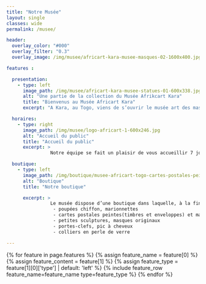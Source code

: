 ```yaml
---
title: "Notre Musée"
layout: single
classes: wide
permalink: /musee/

header:
  overlay_color: "#000"
  overlay_filter: "0.3"
  overlay_image: /img/musee/africart-kara-musee-masques-02-1600x400.jpg

features :

  presentation:
    - type: left
      image_path: /img/musee/africart-kara-musee-statues-01-600x338.jpg
      alt: "Une partie de la collection du Musée Afrikcart Kara"
      title: "Bienvenus au Musée Africart Kara"
      excerpt: "A Kara, au Togo, viens de s’ouvrir le musée art des masques et des sculptures Africaines. Dans ce lieu on trouve un nombre important de masques et de sculptures essayant de donner un visage aux différentes ethnies  peuplant les pays côtiers et intérieur de l’Afrique depuis la Guinée Konakry, jusqu'à l’Angola et plus.<br>Lors de votre prochaine visite, vous aurez déjà l’occasion de faire un grand et beau voyage tout en restant dans un espace qui, nous l’espérons, vous sera agréable..."

  horaires:
    - type: right
      image_path: /img/musee/logo-africart-1-600x246.jpg
      alt: "Accueil du public"
      title: "Accueil du public"
      excerpt: >
                Notre équipe se fait un plaisir de vous accueillir 7 jours sur 7, et ce, de 9 heures à 18 heures.

  boutique:
    - type: left
      image_path: /img/boutique/musee-africart-togo-cartes-postales-peintes-poupee-de-chiffon-577x433.jpg
      alt: "Boutique"
      title: "Notre boutique"

      excerpt: >
                Le musée dispose d’une boutique dans laquelle, à la fin de votre visite vous pourrez acheter quelques souvenirs issus de l’**artisanat local** :
                 - poupées chiffon, marionnettes
                 - cartes postales peintes(timbres et enveloppes) et marques pages peints
                 - petites sculptures, masques originaux
                 - portes-clefs, pic à cheveux
                 - colliers en perle de verre

---
```


{% for feature in page.features %}
{% assign feature_name = feature[0] %}
{% assign feature_content = feature[1] %}
{% assign feature_type = feature[1][0]['type'] | default: 'left' %}
{% include feature_row feature_name=feature_name type=feature_type %}
{% endfor %}

